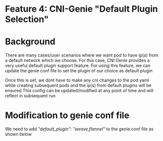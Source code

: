 # Feature 4: CNI-Genie "Default Plugin Selection"

# Background

There are many cases/user scenarios where we want pod to have ip(s) from a default network which we choose. For this case, CNI Genie provides a very useful default plugin support feature.
For using this feature, we can update the genie conf file to set the plugin of our choice as default plugin

Once this is set, we dont have to make any cni changes to the pod yaml while creating subsequent pods and the ip(s) from default plugins will be ensured
This config can be updated/modified at any point of time and will reflect in subsequent run

# Modification to genie conf file
We need to add *"default_plugin": "weave,flannel"* to the genie conf file as shown below


